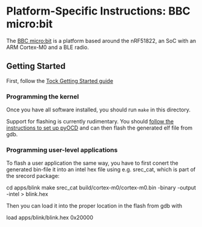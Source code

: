 Platform-Specific Instructions: BBC micro:bit
=============================================

The [BBC micro:bit](https://en.wikipedia.org/wiki/Microbit) is a platform
based around the nRF51822, an SoC with an ARM Cortex-M0 and a BLE
radio.

## Getting Started

First, follow the [Tock Getting Started guide](../../doc/Getting_Started.md)

### Programming the kernel

Once you have all software installed, you should run `make` in this
directory.

Support for flashing is currently rudimentary. You should [follow the
instructions to set up
pyOCD](https://docs.mbed.com/docs/mbed-os-handbook/en/5.3/debugging/debugging_microbit/)
and can then flash the generated elf file from gdb.

### Programming user-level applications

To flash a user application the same way, you have to first conert the
generated bin-file it into an intel hex file using e.g. srec_cat,
which is part of the srecord package:

cd apps/blink
make
srec_cat build/cortex-m0/cortex-m0.bin -binary -output -intel > blink.hex

Then you can load it into the proper location in the flash from gdb with

load apps/blink/blink.hex 0x20000